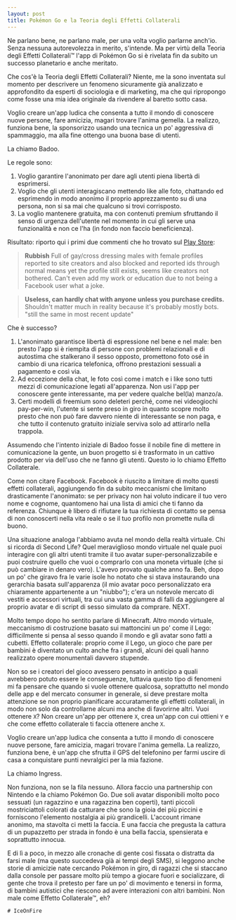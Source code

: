 ```yaml
---
layout: post
title: Pokémon Go e la Teoria degli Effetti Collaterali
---
```

Ne parlano bene, ne parlano male, per una volta voglio parlarne anch'io. Senza nessuna autorevolezza in merito, s'intende. Ma per virtù della Teoria degli Effetti Collaterali&trade; l'app di Pokémon Go si è rivelata fin da subito un successo planetario e anche meritato.

Che cos'è la Teoria degli Effetti Collaterali? Niente, me la sono inventata sul momento per descrivere un fenomeno sicuramente già analizzato e approfondito da esperti di sociologia e di marketing, ma che qui ripropongo come fosse una mia idea originale da rivendere al baretto sotto casa.

Voglio creare un'app ludica che consenta a tutto il mondo di conoscere nuove persone, fare amicizia, magari trovare l'anima gemella. La realizzo, funziona bene, la sponsorizzo usando una tecnica un po' aggressiva di spammaggio, ma alla fine ottengo una buona base di utenti.

La chiamo Badoo.

Le regole sono:
1. Voglio garantire l'anonimato per dare agli utenti piena libertà di esprimersi.
2. Voglio che gli utenti interagiscano mettendo like alle foto, chattando ed esprimendo in modo anonimo il proprio apprezzamento su di una persona, non si sa mai che qualcuno si trovi corrisposto.
3. La voglio mantenere gratuita, ma con contenuti premium sfruttando il senso di urgenza dell'utente nel momento in cui gli serve una funzionalità e non ce l'ha (in fondo non faccio beneficienza).

Risultato: riporto qui i primi due commenti che ho trovato sul [Play Store](https://play.google.com/store/apps/details?id=com.badoo.mobile):

> **Rubbish** Full of gay/cross dressing males with female profiles reported to site creators and also blocked and reported ids through normal means yet the profile still exists, seems like creators not bothered. Can't even add my work or education due to not being a Facebook user what a joke.

> **Useless, can hardly chat with anyone unless you purchase credits.** Shouldn't matter much in reality because it's probably mostly bots. "still the same in most recent update"

Che è successo?
1. L'anonimato garantisce libertà di espressione nel bene e nel male: ben presto l'app si è riempita di persone con problemi relazionali e di autostima che stalkerano il sesso opposto, promettono foto osé in cambio di una ricarica telefonica, offrono prestazioni sessuali a pagamento e così via.
2. Ad eccezione della chat, le foto così come i match e i like sono tutti mezzi di comunicazione legati all'apparenza. Non usi l'app per conoscere gente interessante, ma per vedere qualche bel(la) manzo/a.
3. Certi modelli di freemium sono deleteri perché, come nei videogiochi pay-per-win, l'utente si sente preso in giro in quanto scopre molto presto che non può fare davvero niente di interessante se non paga, e che tutto il contenuto gratuito iniziale serviva solo ad attirarlo nella trappola.

Assumendo che l'intento iniziale di Badoo fosse il nobile fine di mettere in comunicazione la gente, un buon progetto si è trasformato in un cattivo prodotto per via dell'uso che ne fanno gli utenti. Questo io lo chiamo Effetto Collaterale.

Come non citare Facebook. Facebook è riuscito a limitare di molto questi effetti collaterali, aggiungendo fin da subito meccanismi che limitano drasticamente l'anonimato: se per privacy non hai voluto indicare il tuo vero nome e cognome, quantomeno hai una lista di amici che ti fanno da referenza. Chiunque è libero di rifiutare la tua richiesta di contatto se pensa di non conoscerti nella vita reale o se il tuo profilo non promette nulla di buono.

Una situazione analoga l'abbiamo avuta nel mondo della realtà virtuale. Chi si ricorda di Second Life? Quel meraviglioso mondo virtuale nel quale puoi interagire con gli altri utenti tramite il tuo avatar super-personalizzabile e puoi costruire quello che vuoi o comprarlo con una moneta virtuale (che si può cambiare in denaro vero). L'avevo provato qualche anno fa. Beh, dopo un po' che giravo fra le varie isole ho notato che si stava instaurando una gerarchia basata sull'apparenza (il mio avatar poco personalizzato era chiaramente appartenente a un "niubbo"); c'era un notevole mercato di vestiti e accessori virtuali, tra cui una vasta gamma di falli da aggiungere al proprio avatar e di script di sesso simulato da comprare. NEXT.

Molto tempo dopo ho sentito parlare di Minecraft. Altro mondo virtuale, meccanismo di costruzione basato sui mattoncini un po' come il Lego: difficilmente si pensa al sesso quando il mondo e gli avatar sono fatti a cubetti. Effetto collaterale: proprio come il Lego, un gioco che pare per bambini è diventato un culto anche fra i grandi, alcuni dei quali hanno realizzato opere monumentali davvero stupende.

Non so se i creatori del gioco avessero pensato in anticipo a quali avrebbero potuto essere le conseguenze, tuttavia questo tipo di fenomeni mi fa pensare che quando si vuole ottenere qualcosa, soprattutto nel mondo delle app e del mercato consumer in generale, si deve prestare molta attenzione se non proprio pianificare accuratamente gli effetti collaterali, in modo non solo da controllarne alcuni ma anche di favorirne altri. Vuoi ottenere `X`? Non creare un'app per ottenere `X`, crea un'app con cui ottieni `Y` e che come effetto collaterale ti faccia ottenere anche `X`.

Voglio creare un'app ludica che consenta a tutto il mondo di conoscere nuove persone, fare amicizia, magari trovare l'anima gemella. La realizzo, funziona bene, è un'app che sfrutta il GPS del telefonino per farmi uscire di casa a conquistare punti nevralgici per la mia fazione.

La chiamo Ingress.

Non funziona, non se la fila nessuno. Allora faccio una partnership con Nintendo e la chiamo Pokémon Go. Due soli avatar disponibili molto poco sessuati (un ragazzino e una ragazzina ben coperti), tanti piccoli mostriciattoli colorati da catturare che sono la gioia dei più piccini e forniscono l'elemento nostalgia ai più grandicelli. L'account rimane anonimo, ma stavolta ci metti la faccia. E una faccia che pregusta la cattura di un pupazzetto per strada in fondo è una bella faccia, spensierata e soprattutto innocua.

E di lì a poco, in mezzo alle cronache di gente così fissata o distratta da farsi male (ma questo succedeva già ai tempi degli SMS), si leggono anche storie di amicizie nate cercando Pokémon in giro, di ragazzi che si staccano dalla console per passare molto più tempo a giocare fuori e socializzare, di gente che trova il pretesto per fare un po' di movimento e tenersi in forma, di bambini autistici che riescono ad avere interazioni con altri bambini. Non male come Effetto Collaterale&trade;, eh?

```
# IceOnFire
```
